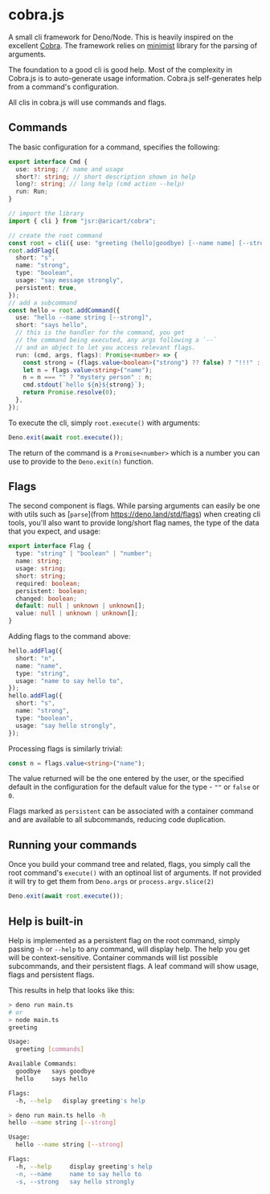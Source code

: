 # cobra.js

A small cli framework for Deno/Node. This is heavily inspired on the excellent
[Cobra](https://github.com/spf13/cobra). The framework relies on
[minimist](https://github.com/minimistjs/minimist) library for the parsing of
arguments.

The foundation to a good cli is good help. Most of the complexity in Cobra.js is
to auto-generate usage information. Cobra.js self-generates help from a
command's configuration.

All clis in cobra.js will use commands and flags.

## Commands

The basic configuration for a command, specifies the following:

```typescript
export interface Cmd {
  use: string; // name and usage
  short?: string; // short description shown in help
  long?: string; // long help (cmd action --help)
  run: Run;
}
```

```typescript
// import the library
import { cli } from "jsr:@aricart/cobra";

// create the root command
const root = cli({ use: "greeting (hello|goodbye) [--name name] [--strong]" });
root.addFlag({
  short: "s",
  name: "strong",
  type: "boolean",
  usage: "say message strongly",
  persistent: true,
});
// add a subcommand
const hello = root.addCommand({
  use: "hello --name string [--strong]",
  short: "says hello",
  // this is the handler for the command, you get
  // the command being executed, any args following a `--`
  // and an object to let you access relevant flags.
  run: (cmd, args, flags): Promise<number> => {
    const strong = (flags.value<boolean>("strong") ?? false) ? "!!!" : "";
    let n = flags.value<string>("name");
    n = n === "" ? "mystery person" : n;
    cmd.stdout(`hello ${n}${strong}`);
    return Promise.resolve(0);
  },
});
```

To execute the cli, simply `root.execute()` with arguments:

```typescript
Deno.exit(await root.execute());
```

The return of the command is a `Promise<number>` which is a number you can use
to provide to the `Deno.exit(n)` function.

## Flags

The second component is flags. While parsing arguments can easily be one with
utils such as [`parse`](from https://deno.land/std/flags) when creating cli
tools, you'll also want to provide long/short flag names, the type of the data
that you expect, and usage:

```typescript
export interface Flag {
  type: "string" | "boolean" | "number";
  name: string;
  usage: string;
  short: string;
  required: boolean;
  persistent: boolean;
  changed: boolean;
  default: null | unknown | unknown[];
  value: null | unknown | unknown[];
}
```

Adding flags to the command above:

```typescript
hello.addFlag({
  short: "n",
  name: "name",
  type: "string",
  usage: "name to say hello to",
});
hello.addFlag({
  short: "s",
  name: "strong",
  type: "boolean",
  usage: "say hello strongly",
});
```

Processing flags is similarly trivial:

```typescript
const n = flags.value<string>("name");
```

The value returned will be the one entered by the user, or the specified default
in the configuration for the default value for the type - `""` or `false` or
`0`.

Flags marked as `persistent` can be associated with a container command and are
available to all subcommands, reducing code duplication.

## Running your commands

Once you build your command tree and related, flags, you simply call the root
command's `execute()` with an optinoal list of arguments. If not provided it
will try to get them from `Deno.args` or `process.argv.slice(2)`

```typescript
Deno.exit(await root.execute());
```

## Help is built-in

Help is implemented as a persistent flag on the root command, simply passing
`-h` or `--help` to any command, will display help. The help you get will be
context-sensitive. Container commands will list possible subcommands, and their
persistent flags. A leaf command will show usage, flags and persistent flags.

This results in help that looks like this:

```bash
> deno run main.ts
# or 
> node main.ts
greeting

Usage:
  greeting [commands]

Available Commands:
  goodbye   says goodbye
  hello     says hello

Flags:
  -h, --help   display greeting's help
```

```bash
> deno run main.ts hello -h
hello --name string [--strong]

Usage:
  hello --name string [--strong]

Flags:
  -h, --help     display greeting's help
  -n, --name     name to say hello to
  -s, --strong   say hello strongly
```
